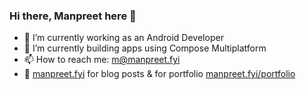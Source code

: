 ### Hi there, Manpreet here 👋

- 🔭 I’m currently working as an Android Developer
- 🌱 I’m currently building apps using Compose Multiplatform
- 📫 How to reach me: m@manpreet.fyi
- 🔗 [manpreet.fyi](https://www.manpreet.fyi) for blog posts & for portfolio [manpreet.fyi/portfolio](https://www.manpreet.fyi/portfolio)
